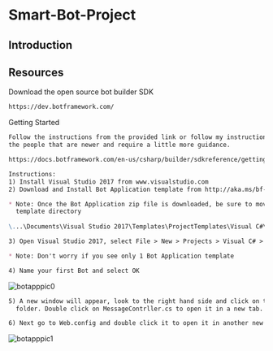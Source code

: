# Smart-Bot-Project
## Introduction

## Resources
Download the open source bot builder SDK
```markdown
https://dev.botframework.com/ 
```
Getting Started
``` markdown
Follow the instructions from the provided link or follow my instructions. Note that my instructions are for 
the people that are newer and require a little more guidance.

https://docs.botframework.com/en-us/csharp/builder/sdkreference/gettingstarted.html

Instructions:
1) Install Visual Studio 2017 from www.visualstudio.com
2) Download and Install Bot Application template from http://aka.ms/bf-bc-vstemplate

* Note: Once the Bot Application zip file is downloaded, be sure to move it to the Visual Studio 2017 
  template directory
  
\...\Documents\Visual Studio 2017\Templates\ProjectTemplates\Visual C#\

3) Open Visual Studio 2017, select File > New > Projects > Visual C# > Bot Application

* Note: Don't worry if you see only 1 Bot Application template

4) Name your first Bot and select OK
```
![botapppic0](https://cloud.githubusercontent.com/assets/25268970/23716194/4e597436-03fd-11e7-9117-0353362e6ed9.png)

```markdown
5) A new window will appear, look to the right hand side and click on the Controllers arrow to expand the 
  folder. Double click on MessageContrller.cs to open it in a new tab. 

6) Next go to Web.config and double click it to open it in another new tab.
```
![botapppic1](https://cloud.githubusercontent.com/assets/25268970/23715743/a670f2fe-03fb-11e7-983a-254a44fb971f.png)

